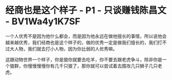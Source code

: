 # 经商也是这个样子 - P1 - 只谈赚钱陈昌文 - BV1Wa4y1K7SF

一个人优秀不是因为他什么都会，而是因为他永远在做他擅长的事情，所以说他会越来越优秀，我们经商也是这个样子的，做的优秀一定是做我们擅长的，我们打不过大人物，我们就去打小人物，因为你比弱的人优秀嘛。

这跟动物世界一个样子，你是狼你就要去吃羊，你不要去跟老虎争斗，除非你是一个狼群，你慢慢慢慢你有几千只狼了，那你就可以尝试着去围攻几只狮子几只老虎。

